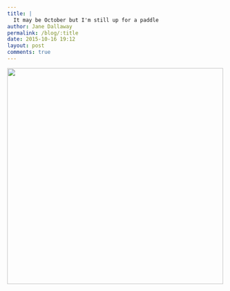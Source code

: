 ```yaml
---
title: |
  It may be October but I'm still up for a paddle
author: Jane Dallaway
permalink: /blog/:title
date: 2015-10-16 19:12
layout: post
comments: true
---
```


<div><a href="//static.skitters.dallaway.com/FStp_FullSizeRender.jpg"><img src="//static.skitters.dallaway.com/FStp_thumb_FullSizeRender.jpg" width="500" height="500"/></a></div>



  




      
